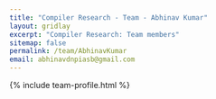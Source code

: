 ```yaml
---
title: "Compiler Research - Team - Abhinav Kumar"
layout: gridlay
excerpt: "Compiler Research: Team members"
sitemap: false
permalink: /team/AbhinavKumar
email: abhinavdnpiasb@gmail.com
---
```


{% include team-profile.html %}